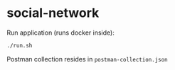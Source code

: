 # social-network

Run application (runs docker inside):
```bash
./run.sh
```

Postman collection resides in
`postman-collection.json`